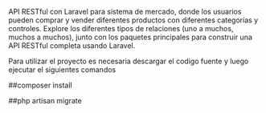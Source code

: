 API RESTful con Laravel para sistema de mercado, donde los usuarios pueden comprar y vender diferentes productos con diferentes categorías y controles. Explore los diferentes tipos de relaciones (uno a muchos, muchos a muchos), junto con los paquetes principales para construir una API RESTful completa usando Laravel.

Para utilizar el proyecto es necesaria descargar el codigo fuente y luego ejecutar el siguientes comandos

##composer install

##php artisan migrate
